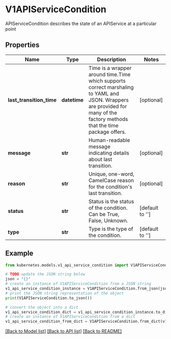 # V1APIServiceCondition

APIServiceCondition describes the state of an APIService at a particular point

## Properties

Name | Type | Description | Notes
------------ | ------------- | ------------- | -------------
**last_transition_time** | **datetime** | Time is a wrapper around time.Time which supports correct marshaling to YAML and JSON.  Wrappers are provided for many of the factory methods that the time package offers. | [optional] 
**message** | **str** | Human-readable message indicating details about last transition. | [optional] 
**reason** | **str** | Unique, one-word, CamelCase reason for the condition&#39;s last transition. | [optional] 
**status** | **str** | Status is the status of the condition. Can be True, False, Unknown. | [default to '']
**type** | **str** | Type is the type of the condition. | [default to '']

## Example

```python
from kubernetes.models.v1_api_service_condition import V1APIServiceCondition

# TODO update the JSON string below
json = "{}"
# create an instance of V1APIServiceCondition from a JSON string
v1_api_service_condition_instance = V1APIServiceCondition.from_json(json)
# print the JSON string representation of the object
print(V1APIServiceCondition.to_json())

# convert the object into a dict
v1_api_service_condition_dict = v1_api_service_condition_instance.to_dict()
# create an instance of V1APIServiceCondition from a dict
v1_api_service_condition_from_dict = V1APIServiceCondition.from_dict(v1_api_service_condition_dict)
```
[[Back to Model list]](../README.md#documentation-for-models) [[Back to API list]](../README.md#documentation-for-api-endpoints) [[Back to README]](../README.md)


